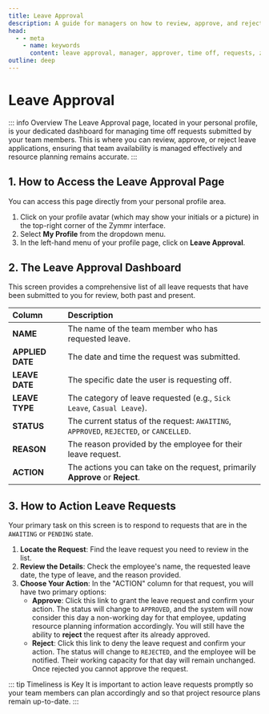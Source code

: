 ```yaml
---
title: Leave Approval
description: A guide for managers on how to review, approve, and reject team member time off requests in Zymmr.
head:
  - - meta
    - name: keywords
      content: leave approval, manager, approver, time off, requests, zymmr
outline: deep
---
```


# Leave Approval

::: info Overview
The Leave Approval page, located in your personal profile, is your dedicated dashboard for managing time off requests submitted by your team members. This is where you can review, approve, or reject leave applications, ensuring that team availability is managed effectively and resource planning remains accurate.
:::

## 1. How to Access the Leave Approval Page

You can access this page directly from your personal profile area.

1.  Click on your profile avatar (which may show your initials or a picture) in the top-right corner of the Zymmr interface.
2.  Select **My Profile** from the dropdown menu.
3.  In the left-hand menu of your profile page, click on **Leave Approval**.


## 2. The Leave Approval Dashboard

This screen provides a comprehensive list of all leave requests that have been submitted to you for review, both past and present.

| Column        | Description                                                                                                   |
| :------------ | :------------------------------------------------------------------------------------------------------------ |
| **NAME**      | The name of the team member who has requested leave.                                                          |
| **APPLIED DATE**| The date and time the request was submitted.                                                                  |
| **LEAVE DATE**  | The specific date the user is requesting off.                                                                 |
| **LEAVE TYPE**  | The category of leave requested (e.g., `Sick Leave`, `Casual Leave`).                                         |
| **STATUS**      | The current status of the request: `AWAITING`, `APPROVED`, `REJECTED`, or `CANCELLED`.                          |
| **REASON**      | The reason provided by the employee for their leave request.                                                  |
| **ACTION**      | The actions you can take on the request, primarily **Approve** or **Reject**.                                   |

## 3. How to Action Leave Requests

Your primary task on this screen is to respond to requests that are in the `AWAITING` or `PENDING` state.

1.  **Locate the Request**: Find the leave request you need to review in the list.
2.  **Review the Details**: Check the employee's name, the requested leave date, the type of leave, and the reason provided.
3.  **Choose Your Action**: In the "ACTION" column for that request, you will have two primary options:
    -   **Approve**: Click this link to grant the leave request and confirm your action. The status will change to `APPROVED`, and the system will now consider this day a non-working day for that employee, updating resource planning information accordingly. You will still have the ability to **reject** the request after its already approved.
    -   **Reject**: Click this link to deny the leave request and confirm your action. The status will change to `REJECTED`, and the employee will be notified. Their working capacity for that day will remain unchanged. Once rejected you cannot approve the request.

::: tip Timeliness is Key
It is important to action leave requests promptly so your team members can plan accordingly and so that project resource plans remain up-to-date.
:::
